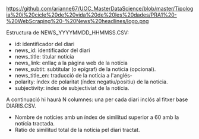 https://github.com/arianne67/UOC_MasterDataScience/blob/master/Tipologia%20i%20cicle%20de%20vida%20de%20les%20dades/PRA1%20-%20WebScraping%20-%20News%20headlines/logo.png

Estructura de NEWS_YYYYMMDD_HHMMSS.CSV:
- id: identificador del diari
- news_id: identificador del diari
- news_title: titular notícia
- news_link: enllaç a la pàgina web de la notícia
- news_subtit: subtitular (o epígraf) de la notícia (opcional).
- news_title_en: traducció de la notícia a l'anglés-
- polarity: índex de polaritat (índex negatiu/positiu) de la notícia.
- subjectivity: index de subjectiviat de la notícia.

A continuació hi haurà N columnes: una per cada diari inclós al fitxer base DIARIS.CSV.
- Nombre de notícies amb un índex de similitud superior a 60 amb la notícia tractada.
- Ratio de similitud total de la notícia pel diari tractat.
